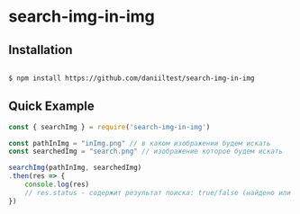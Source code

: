 ﻿# search-img-in-img

## Installation

```bash

$ npm install https://github.com/daniiltest/search-img-in-img
```

## Quick Example

```javascript
const { searchImg } = require('search-img-in-img')

const pathInImg = "inImg.png" // в каком изображении будем искать
const searchedImg = "search.png" // изображение которое будем искать

searchImg(pathInImg, searchedImg)
.then(res => {
	console.log(res)
	// res.status - содержит результат поиска: true/false (найдено или не найденно)
})
```
